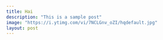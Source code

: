 ```yaml
---
title: Hai
description: "This is a sample post"
image: "https://i.ytimg.com/vi/7NCLGnv_oZI/hqdefault.jpg"
layout: post
---
```

